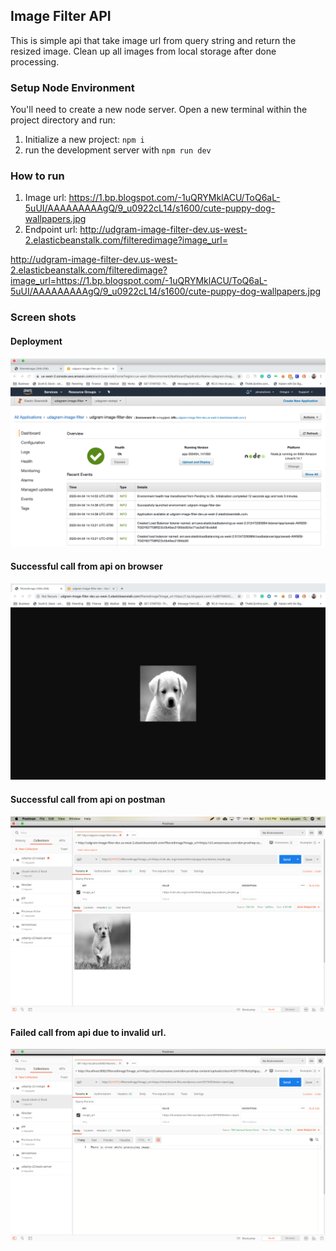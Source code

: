 ## Image Filter API
This is simple api that take image url from query string and return the resized image. Clean up all images from local storage after done processing.

### Setup Node Environment

You'll need to create a new node server. Open a new terminal within the project directory and run:

1. Initialize a new project: `npm i`
2. run the development server with `npm run dev`

### How to run
1.  Image url: https://1.bp.blogspot.com/-1uQRYMklACU/ToQ6aL-5uUI/AAAAAAAAAgQ/9_u0922cL14/s1600/cute-puppy-dog-wallpapers.jpg
2.  Endpoint url: http://udgram-image-filter-dev.us-west-2.elasticbeanstalk.com/filteredimage?image_url=

http://udgram-image-filter-dev.us-west-2.elasticbeanstalk.com/filteredimage?image_url=https://1.bp.blogspot.com/-1uQRYMklACU/ToQ6aL-5uUI/AAAAAAAAAgQ/9_u0922cL14/s1600/cute-puppy-dog-wallpapers.jpg


### Screen shots

#### Deployment
![eb deployment](deployment_screenshots/eb_screenshot.png "deployment")

#### Successful call from api on browser
![running example](deployment_screenshots/running_example_eb.png "deployment")

#### Successful call from api on postman
![running example](deployment_screenshots/running_example_postman.png "deployment")

#### Failed call from api due to invalid url.
![failed example](deployment_screenshots/failedcall.png "failed")